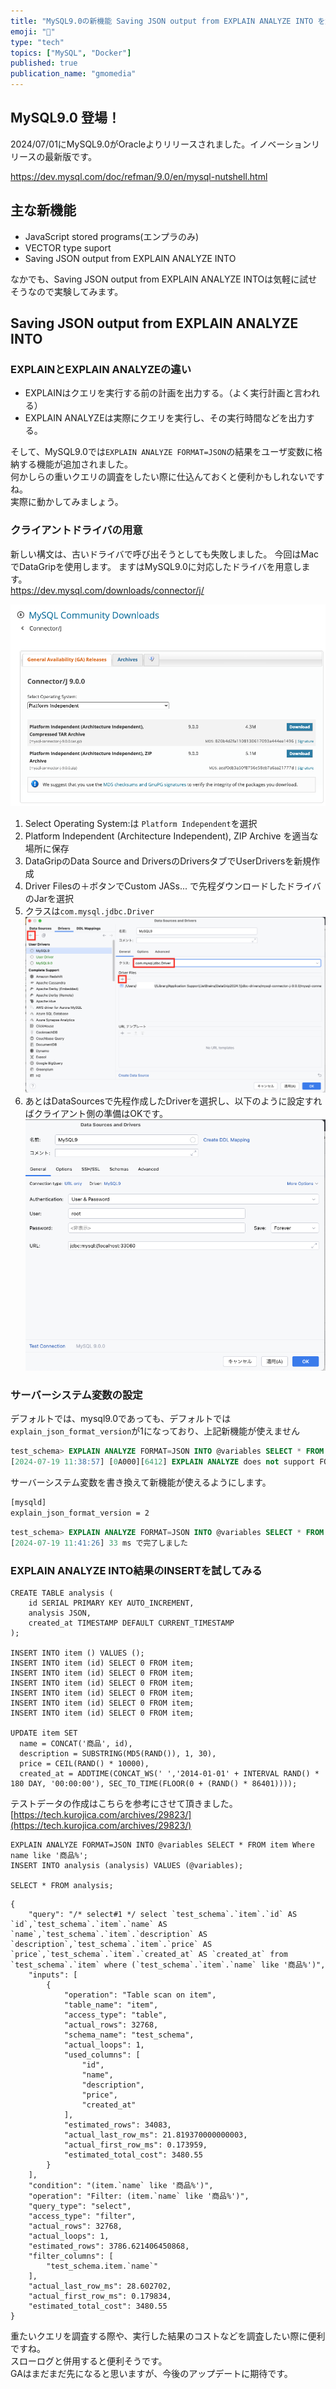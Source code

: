 ```yaml
---
title: "MySQL9.0の新機能 Saving JSON output from EXPLAIN ANALYZE INTO を触ってみる"
emoji: "🐬"
type: "tech"
topics: ["MySQL", "Docker"]
published: true
publication_name: "gmomedia"
---
```


## MySQL9.0 登場！
2024/07/01にMySQL9.0がOracleよりリリースされました。イノベーションリリースの最新版です。  

https://dev.mysql.com/doc/refman/9.0/en/mysql-nutshell.html

## 主な新機能
- JavaScript stored programs(エンプラのみ)
- VECTOR type suport
- Saving JSON output from EXPLAIN ANALYZE INTO

なかでも、Saving JSON output from EXPLAIN ANALYZE INTOは気軽に試せそうなので実験してみます。

## Saving JSON output from EXPLAIN ANALYZE INTO
### EXPLAINとEXPLAIN ANALYZEの違い
- EXPLAINはクエリを実行する前の計画を出力する。（よく実行計画と言われる）
- EXPLAIN ANALYZEは実際にクエリを実行し、その実行時間などを出力する。

そして、MySQL9.0では`EXPLAIN ANALYZE FORMAT=JSON`の結果をユーザ変数に格納する機能が追加されました。  
何かしらの重いクエリの調査をしたい際に仕込んておくと便利かもしれないですね。  
実際に動かしてみましょう。

### クライアントドライバの用意
新しい構文は、古いドライバで呼び出そうとしても失敗しました。
今回はMacでDataGripを使用します。 ますはMySQL9.0に対応したドライバを用意します。  
https://dev.mysql.com/downloads/connector/j/

![](/images/1f29fa8933d47d/mysql9_driver1.png)

1. Select Operating System:は `Platform Independent`を選択
1. Platform Independent (Architecture Independent), ZIP Archive を適当な場所に保存
1. DataGripのData Source and DriversのDriversタブでUserDriversを新規作成
1. Driver Filesの＋ボタンでCustom JASs... で先程ダウンロードしたドライバのJarを選択
1. クラスは`com.mysql.jdbc.Driver`
![](/images/1f29fa8933d47d/mysql9_driver2.png)
1. あとはDataSourcesで先程作成したDriverを選択し、以下のように設定すればクライアント側の準備はOKです。
![](/images/1f29fa8933d47d/mysql9_driver3.png)


### サーバーシステム変数の設定
デフォルトでは、mysql9.0であっても、デフォルトでは`explain_json_format_version`が1になっており、上記新機能が使えません
```SQL
test_schema> EXPLAIN ANALYZE FORMAT=JSON INTO @variables SELECT * FROM item Where name like '商品%'
[2024-07-19 11:38:57] [0A000][6412] EXPLAIN ANALYZE does not support FORMAT=JSON with explain_json_format_version=1.
```
サーバーシステム変数を書き換えて新機能が使えるようにします。
```sh :my.cnf
[mysqld]
explain_json_format_version = 2
```

```SQL
test_schema> EXPLAIN ANALYZE FORMAT=JSON INTO @variables SELECT * FROM item Where name like '商品%'
[2024-07-19 11:41:26] 33 ms で完了しました
```

### EXPLAIN ANALYZE INTO結果のINSERTを試してみる

```SQL:テストテーブル作成
CREATE TABLE analysis (
    id SERIAL PRIMARY KEY AUTO_INCREMENT,
    analysis JSON,
    created_at TIMESTAMP DEFAULT CURRENT_TIMESTAMP
);

INSERT INTO item () VALUES ();
INSERT INTO item (id) SELECT 0 FROM item;
INSERT INTO item (id) SELECT 0 FROM item;
INSERT INTO item (id) SELECT 0 FROM item;
INSERT INTO item (id) SELECT 0 FROM item;
INSERT INTO item (id) SELECT 0 FROM item;
INSERT INTO item (id) SELECT 0 FROM item;

UPDATE item SET
  name = CONCAT('商品', id),
  description = SUBSTRING(MD5(RAND()), 1, 30),
  price = CEIL(RAND() * 10000),
  created_at = ADDTIME(CONCAT_WS(' ','2014-01-01' + INTERVAL RAND() * 180 DAY, '00:00:00'), SEC_TO_TIME(FLOOR(0 + (RAND() * 86401))));
```
テストデータの作成はこちらを参考にさせて頂きました。
[https://tech.kurojica.com/archives/29823/](https://tech.kurojica.com/archives/29823/)

```SQL:EXPLAIN ANALYZE INTO結果のINSERTを試してみる
EXPLAIN ANALYZE FORMAT=JSON INTO @variables SELECT * FROM item Where name like '商品%';
INSERT INTO analysis (analysis) VALUES (@variables);

SELECT * FROM analysis;
```

```JSON:結果
{
    "query": "/* select#1 */ select `test_schema`.`item`.`id` AS `id`,`test_schema`.`item`.`name` AS `name`,`test_schema`.`item`.`description` AS `description`,`test_schema`.`item`.`price` AS `price`,`test_schema`.`item`.`created_at` AS `created_at` from `test_schema`.`item` where (`test_schema`.`item`.`name` like '商品%')",
    "inputs": [
        {
            "operation": "Table scan on item",
            "table_name": "item",
            "access_type": "table",
            "actual_rows": 32768,
            "schema_name": "test_schema",
            "actual_loops": 1,
            "used_columns": [
                "id",
                "name",
                "description",
                "price",
                "created_at"
            ],
            "estimated_rows": 34083,
            "actual_last_row_ms": 21.819370000000003,
            "actual_first_row_ms": 0.173959,
            "estimated_total_cost": 3480.55
        }
    ],
    "condition": "(item.`name` like '商品%')",
    "operation": "Filter: (item.`name` like '商品%')",
    "query_type": "select",
    "access_type": "filter",
    "actual_rows": 32768,
    "actual_loops": 1,
    "estimated_rows": 3786.621406450868,
    "filter_columns": [
        "test_schema.item.`name`"
    ],
    "actual_last_row_ms": 28.602702,
    "actual_first_row_ms": 0.179834,
    "estimated_total_cost": 3480.55
}
```

重たいクエリを調査する際や、実行した結果のコストなどを調査したい際に便利ですね。  
スローログと併用すると便利そうです。  
GAはまだまだ先になると思いますが、今後のアップデートに期待です。